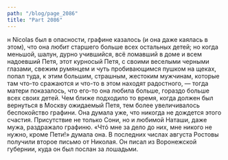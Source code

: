 ```yaml
---
path: "/blog/page_2086"
title: "Part 2086"
---
```


н Nicolas был в опасности, графине казалось (и она даже каялась в этом), что она любит старшего больше всех остальных детей; но когда меньшой, шалун, дурно учившийся, всё ломавший в доме и всем надоевший Петя, этот курносый Петя, с своими веселыми черными глазами, свежим румянцем и чуть пробивающимся пушком на щеках, попал туда, к этим большим, страшным, жестоким мужчинам, которые там что-то сражаются и что-то в этом находят радостного, — тогда матери показалось, что его-то она любила больше, гораздо больше всех своих детей. Чем ближе подходило то время, когда должен был вернуться в Москву ожидаемый Петя, тем более увеличивалось беспокойство графини. Она думала уже, что никогда не дождется этого счастия. Присутствие не только Сони, но и любимой Наташи, даже мужа, раздражало графиню. «Чтó мне за дело до них, мне никого не нужно, кроме Пети!» думала она.
В последних числах августа Ростовы получили второе письмо от Николая. Он писал из Воронежской губернии, куда он был послан за лошадьми.
